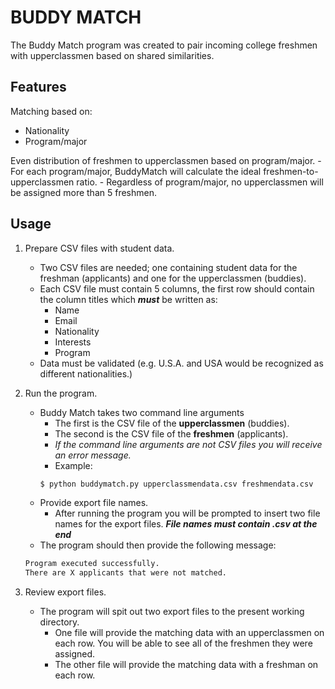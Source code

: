 # BUDDY MATCH

The Buddy Match program was created to pair incoming college freshmen with upperclassmen based on shared similarities.

## Features

Matching based on:
- Nationality
- Program/major

Even distribution of freshmen to upperclassmen based on program/major.
    - For each program/major, BuddyMatch will calculate the ideal freshmen-to-upperclassmen ratio.
    - Regardless of program/major, no upperclassmen will be assigned more than 5 freshmen.

## Usage

1. Prepare CSV files with student data.
    - Two CSV files are needed; one containing student data for the freshman (applicants) and one for the upperclassmen (buddies).
    - Each CSV file must contain 5 columns, the first row should contain the column titles which ***must*** be written as:
        - Name
        - Email
        - Nationality
        - Interests
        - Program
    - Data must be validated (e.g. U.S.A. and USA would be recognized as different nationalities.)
    
2. Run the program.
    - Buddy Match takes two command line arguments
        - The first is the CSV file of the **upperclassmen** (buddies).
        - The second is the CSV file of the **freshmen** (applicants).
        - *If the command line arguments are not CSV files you will receive an error message.*
        - Example:
        ```bash
        $ python buddymatch.py upperclassmendata.csv freshmendata.csv
        ```
    - Provide export file names.
        - After running the program you will be prompted to insert two file names for the export files.
        ***File names must contain .csv at the end***
    - The program should then provide the following message:
    ```bash
    Program executed successfully.
    There are X applicants that were not matched.
    ```
3. Review export files.
    - The program will spit out two export files to the present working directory.
        - One file will provide the matching data with an upperclassmen on each row. You will be able to see all of the freshmen they were assigned.
        -  The other file will provide the matching data with a freshman on each row.
